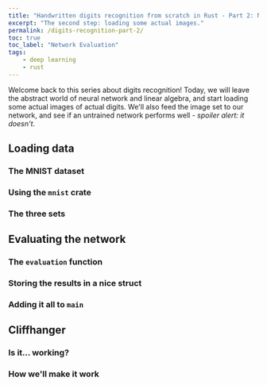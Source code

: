 ```yaml
---
title: "Handwritten digits recognition from scratch in Rust - Part 2: Network Evaluation"
excerpt: "The second step: loading some actual images."
permalink: /digits-recognition-part-2/
toc: true
toc_label: "Network Evaluation"
tags:
    - deep learning
    - rust
---
```


Welcome back to this series about digits recognition! Today, we will leave the abstract world of neural network and linear algebra, and start loading some actual images of actual digits. We'll also feed the image set to our network, and see if an untrained network performs well - *spoiler alert: it doesn't*.

## Loading data
### The MNIST dataset

### Using the `mnist` crate

### The three sets


## Evaluating the network
### The `evaluation` function

### Storing the results in a nice struct

### Adding it all to `main`

## Cliffhanger
### Is it... working?

### How we'll make it work